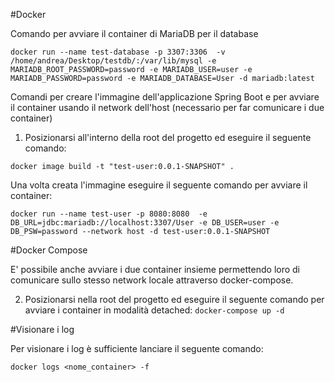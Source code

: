 

#Docker

Comando per avviare il container di MariaDB per il database 

`docker run --name test-database -p 3307:3306  -v /home/andrea/Desktop/testdb/:/var/lib/mysql -e MARIADB_ROOT_PASSWORD=password -e MARIADB_USER=user -e MARIADB_PASSWORD=password -e MARIADB_DATABASE=User -d mariadb:latest
`

Comandi per creare l'immagine dell'applicazione Spring Boot e per avviare il container usando il network dell'host (necessario per far comunicare i due container)

1. Posizionarsi all'interno della root del progetto ed eseguire il seguente comando:

`docker image build -t "test-user:0.0.1-SNAPSHOT" .`

Una volta creata l'immagine eseguire il seguente comando per avviare il container:

`docker run --name test-user -p 8080:8080  -e DB_URL=jdbc:mariadb://localhost:3307/User -e DB_USER=user -e DB_PSW=password --network host -d test-user:0.0.1-SNAPSHOT
`

#Docker Compose

E' possibile anche avviare i due container insieme permettendo loro di comunicare sullo stesso network locale attraverso 
docker-compose.

2. Posizionarsi nella root del progetto ed eseguire il seguente comando per avviare i container in modalità detached:
`docker-compose up -d`


#Visionare i log

Per visionare i log è sufficiente lanciare il seguente comando:

`docker logs <nome_container> -f`